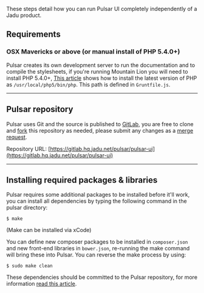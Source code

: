 These steps detail how you can run Pulsar UI completely independently of a Jadu product.

## Requirements

### OSX Mavericks or above (or manual install of PHP 5.4.0+)

Pulsar creates its own development server to run the documentation and to compile the stylesheets, if you're running Mountain Lion you will need to install PHP 5.4.0+, [This article](http://php-osx.liip.ch) shows how to install the latest version of PHP as `/usr/local/php5/bin/php`. This path is defined in `Gruntfile.js`.

----

## Pulsar repository

Pulsar uses Git and the source is published to [GitLab](https://gitlab.hq.jadu.net/pulsar/pulsar-ui), you are free to clone and [fork](https://gitlab.hq.jadu.net/pulsar/pulsar-ui/fork) this repository as needed, please submit any changes as a [merge request](https://gitlab.hq.jadu.net/pulsar/pulsar-ui/merge_requests).

Repository URL: [https://gitlab.hq.jadu.net/pulsar/pulsar-ui](https://gitlab.hq.jadu.net/pulsar/pulsar-ui)

----

## Installing required packages & libraries

Pulsar requires some additional packages to be installed before it'll work, you can install all dependencies by typing the following command in the pulsar directory:

    $ make

(Make can be installed via xCode)

You can define new composer packages to be installed in `composer.json` and new front-end libraries in `bower.json`, re-running the make command will bring these into Pulsar. You can reverse the make process by using:

    $ sudo make clean

These dependencies should be committed to the Pulsar repository, for more information [read this article](http://addyosmani.com/blog/checking-in-front-end-dependencies/).
